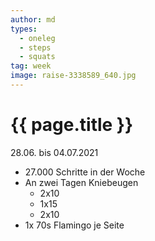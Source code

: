 ```yaml
---
author: md
types:
  - oneleg
  - steps
  - squats
tag: week
image: raise-3338589_640.jpg
---
```

# {{ page.title }}
28.06. bis 04.07.2021

- 27.000 Schritte in der Woche
- An zwei Tagen Kniebeugen
  - 2x10
  - 1x15
  - 2x10
- 1x 70s Flamingo je Seite